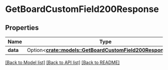 # GetBoardCustomField200Response

## Properties

Name | Type | Description | Notes
------------ | ------------- | ------------- | -------------
**data** | Option<[**crate::models::GetBoardCustomField200ResponseData**](getBoardCustomField_200_response_data.md)> |  | [optional]

[[Back to Model list]](../README.md#documentation-for-models) [[Back to API list]](../README.md#documentation-for-api-endpoints) [[Back to README]](../README.md)


